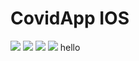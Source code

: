 # CovidApp IOS
![](screenshots/photo1.jpg)
![](screenshots/photo2.jpg)
![](screenshots/photo3.jpg)
![](screenshots/photo4.jpg)
hello
